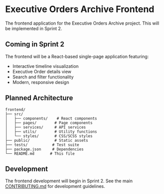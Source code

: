 # Executive Orders Archive Frontend

The frontend application for the Executive Orders Archive project. This will be implemented in Sprint 2.

## Coming in Sprint 2

The frontend will be a React-based single-page application featuring:

- Interactive timeline visualization
- Executive Order details view
- Search and filter functionality
- Modern, responsive design

## Planned Architecture

```
frontend/
├── src/
│   ├── components/    # React components
│   ├── pages/        # Page components
│   ├── services/     # API services
│   ├── utils/        # Utility functions
│   └── styles/       # CSS/SCSS styles
├── public/           # Static assets
├── tests/           # Test suite
├── package.json     # Dependencies
└── README.md       # This file
```

## Development

The frontend development will begin in Sprint 2. See the main [CONTRIBUTING.md](../CONTRIBUTING.md) for development guidelines.